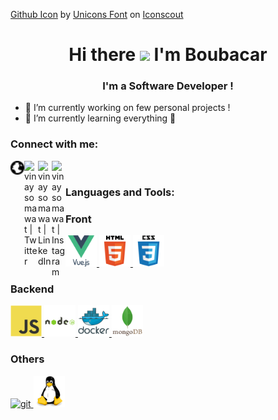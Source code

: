 <a href="https://iconscout.com/icons/github" target="_blank">Github Icon</a> by <a href="https://iconscout.com/contributors/unicons">Unicons Font</a> on <a href="https://iconscout.com">Iconscout</a>
<h1 align="center">Hi there <img src="https://media.giphy.com/media/hvRJCLFzcasrR4ia7z/giphy.gif" width="25px"> I'm Boubacar </h1>
<h3 align="center">I'm a Software Developer ! </h3>

- 🔭 I’m currently working on few personal projects !
- 🌱 I’m currently learning everything 🤣


### Connect with me:

<a href="https://vuejs.org/" target="_blank"><img align="left" alt="vinaysomawat-portfolio" width="22px" src="https://raw.githubusercontent.com/iconic/open-iconic/master/svg/globe.svg" /> </a>
<a href="https://vuejs.org/" target="_blank"> <img align="left" alt="vinaysomawat | Twitter" width="22px" src="https://cdn.jsdelivr.net/npm/simple-icons@v3/icons/twitter.svg" /> </a>
<a href="https://vuejs.org/" target="_blank"> <img align="left" alt="vinaysomawat | LinkedIn" width="22px" src="https://cdn.jsdelivr.net/npm/simple-icons@v3/icons/linkedin.svg" /> </a>
<a href="https://vuejs.org/" target="_blank"> <img align="left" alt="vinaysomawat | Instagram" width="22px" src="https://cdn.jsdelivr.net/npm/simple-icons@v3/icons/instagram.svg" /> </a>

<br />


<h3 align="left">Languages and Tools:</h3>

<p align="left">  

  
<h3 align="left">Front</h3>

<a href="https://vuejs.org/" target="_blank"> <img src="https://raw.githubusercontent.com/devicons/devicon/master/icons/vuejs/vuejs-original-wordmark.svg" alt="vuejs" width="50" height="50"/> </a>
<a href="https://www.w3.org/html/" target="_blank"> <img src="https://raw.githubusercontent.com/devicons/devicon/master/icons/html5/html5-original-wordmark.svg" alt="html5" width="50" height="50"/> </a>
<a href="https://www.w3schools.com/css/" target="_blank"> <img src="https://raw.githubusercontent.com/devicons/devicon/master/icons/css3/css3-original-wordmark.svg" alt="css3" width="50" height="50"/> </a>


<h3 align="left">Backend</h3>

<a href="https://developer.mozilla.org/en-US/docs/Web/JavaScript" target="_blank"> <img src="https://raw.githubusercontent.com/devicons/devicon/master/icons/javascript/javascript-original.svg" alt="javascript" width="50" height="50"/> </a>
<a href="https://nodejs.org" target="_blank"> <img src="https://raw.githubusercontent.com/devicons/devicon/master/icons/nodejs/nodejs-original-wordmark.svg" alt="nodejs" width="50" height="50"/> </a>
<a href="https://www.docker.com/" target="_blank"> <img src="https://raw.githubusercontent.com/devicons/devicon/master/icons/docker/docker-original-wordmark.svg" alt="docker" width="50" height="50"/> </a>
<a href="https://www.mongodb.com/" target="_blank"> <img src="https://raw.githubusercontent.com/devicons/devicon/master/icons/mongodb/mongodb-original-wordmark.svg" alt="mongodb" width="50" height="50"/> </a>
<!--
<a href="https://kubernetes.io" target="_blank"> <img src="https://www.vectorlogo.zone/logos/kubernetes/kubernetes-icon.svg" alt="kubernetes" width="50" height="50"/> </a>
-->


<h3 align="left">Others</h3>

<a href="https://git-scm.com/" target="_blank"> <img src="https://www.vectorlogo.zone/logos/git-scm/git-scm-icon.svg" alt="git" width="50" height="50"/> </a>
<a href="https://www.linux.org/" target="_blank"> <img src="https://raw.githubusercontent.com/devicons/devicon/master/icons/linux/linux-original.svg" alt="linux" width="50" height="50"/> </a>

</p>

